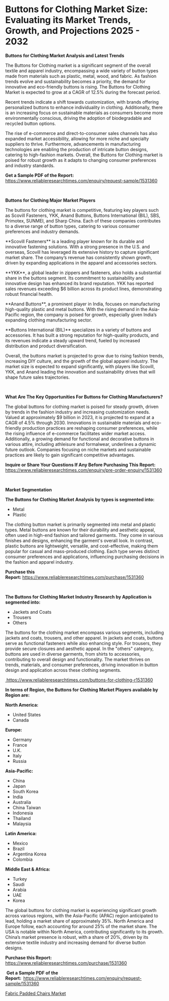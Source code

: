 <p><h1>Buttons for Clothing Market Size: Evaluating its Market Trends, Growth, and Projections 2025 - 2032</h1></p><p><strong>Buttons for Clothing Market Analysis and Latest Trends</strong></p>
<p><p>The Buttons for Clothing market is a significant segment of the overall textile and apparel industry, encompassing a wide variety of button types made from materials such as plastic, metal, wood, and fabric. As fashion trends evolve and sustainability becomes a priority, the demand for innovative and eco-friendly buttons is rising. The Buttons for Clothing Market is expected to grow at a CAGR of 12.5% during the forecast period. </p><p>Recent trends indicate a shift towards customization, with brands offering personalized buttons to enhance individuality in clothing. Additionally, there is an increasing focus on sustainable materials as consumers become more environmentally conscious, driving the adoption of biodegradable and recycled button options. </p><p>The rise of e-commerce and direct-to-consumer sales channels has also expanded market accessibility, allowing for more niche and specialty suppliers to thrive. Furthermore, advancements in manufacturing technologies are enabling the production of intricate button designs, catering to high-fashion markets. Overall, the Buttons for Clothing market is poised for robust growth as it adapts to changing consumer preferences and industry standards.</p></p>
<p><strong>Get a Sample PDF of the Report:&nbsp;</strong> <a href="https://www.reliableresearchtimes.com/enquiry/request-sample/1531360?utm_campaign=2135&utm_medium=2&utm_source=Github&utm_content=ia&utm_term=06022025&utm_id=buttons-for-clothing">https://www.reliableresearchtimes.com/enquiry/request-sample/1531360</a></p>
<p>&nbsp;</p>
<p><strong>Buttons for Clothing Major Market Players</strong></p>
<p><p>The buttons for clothing market is competitive, featuring key players such as Scovill Fasteners, YKK, Anand Buttons, Buttons International (BIL), SBS, Primotex, SUNMEI, and Sharp China. Each of these companies contributes to a diverse range of button types, catering to various consumer preferences and industry demands.</p><p>**Scovill Fasteners** is a leading player known for its durable and innovative fastening solutions. With a strong presence in the U.S. and overseas, Scovill has leveraged its extensive history to capture significant market share. The company’s revenue has consistently shown growth, driven by expanding applications in the apparel and accessories sectors.</p><p>**YKK**, a global leader in zippers and fasteners, also holds a substantial share in the buttons segment. Its commitment to sustainability and innovative design has enhanced its brand reputation. YKK has reported sales revenues exceeding $6 billion across its product lines, demonstrating robust financial health.</p><p>**Anand Buttons**, a prominent player in India, focuses on manufacturing high-quality plastic and metal buttons. With the rising demand in the Asia-Pacific region, the company is poised for growth, especially given India’s expanding clothing manufacturing sector.</p><p>**Buttons International (BIL)** specializes in a variety of buttons and accessories. It has built a strong reputation for high-quality products, and its revenues indicate a steady upward trend, fueled by increased distribution and product diversification.</p><p>Overall, the buttons market is projected to grow due to rising fashion trends, increasing DIY culture, and the growth of the global apparel industry. The market size is expected to expand significantly, with players like Scovill, YKK, and Anand leading the innovation and sustainability drives that will shape future sales trajectories.</p></p>
<p>&nbsp;</p>
<p><strong>What Are The Key Opportunities For Buttons for Clothing Manufacturers?</strong></p>
<p><p>The global buttons for clothing market is poised for steady growth, driven by trends in the fashion industry and increasing customization needs. Valued at approximately $9 billion in 2023, it is projected to expand at a CAGR of 4.5% through 2030. Innovations in sustainable materials and eco-friendly production practices are reshaping consumer preferences, while the rising influence of e-commerce facilitates wider market access. Additionally, a growing demand for functional and decorative buttons in various attire, including athleisure and formalwear, underlines a dynamic future outlook. Companies focusing on niche markets and sustainable practices are likely to gain significant competitive advantages.</p></p>
<p><strong>Inquire or Share Your Questions If Any Before Purchasing This Report:</strong> <a href="https://www.reliableresearchtimes.com/enquiry/pre-order-enquiry/1531360?utm_campaign=2135&utm_medium=2&utm_source=Github&utm_content=ia&utm_term=06022025&utm_id=buttons-for-clothing">https://www.reliableresearchtimes.com/enquiry/pre-order-enquiry/1531360</a></p>
<p>&nbsp;</p>
<p><strong>Market Segmentation</strong></p>
<p><strong>The Buttons for Clothing Market Analysis by types is segmented into:</strong></p>
<p><ul><li>Metal</li><li>Plastic</li></ul></p>
<p><p>The clothing button market is primarily segmented into metal and plastic types. Metal buttons are known for their durability and aesthetic appeal, often used in high-end fashion and tailored garments. They come in various finishes and designs, enhancing the garment's overall look. In contrast, plastic buttons are lightweight, versatile, and cost-effective, making them popular for casual and mass-produced clothing. Each type serves distinct consumer preferences and applications, influencing purchasing decisions in the fashion and apparel industry.</p></p>
<p><strong>Purchase this Report:&nbsp;</strong><a href="https://www.reliableresearchtimes.com/purchase/1531360?utm_campaign=2135&utm_medium=2&utm_source=Github&utm_content=ia&utm_term=06022025&utm_id=buttons-for-clothing">https://www.reliableresearchtimes.com/purchase/1531360</a></p>
<p>&nbsp;</p>
<p><strong>The Buttons for Clothing Market Industry Research by Application is segmented into:</strong></p>
<p><ul><li>Jackets and Coats</li><li>Trousers</li><li>Others</li></ul></p>
<p><p>The buttons for the clothing market encompass various segments, including jackets and coats, trousers, and other apparel. In jackets and coats, buttons serve as functional fasteners while also enhancing style. For trousers, they provide secure closures and aesthetic appeal. In the "others" category, buttons are used in diverse garments, from shirts to accessories, contributing to overall design and functionality. The market thrives on trends, materials, and consumer preferences, driving innovation in button design and application across these clothing segments.</p></p>
<p><a href="https://www.reliableresearchtimes.com/buttons-for-clothing-r1531360?utm_campaign=2135&utm_medium=2&utm_source=Github&utm_content=ia&utm_term=06022025&utm_id=buttons-for-clothing">&nbsp;https://www.reliableresearchtimes.com/buttons-for-clothing-r1531360</a></p>
<p><strong>In terms of Region, the Buttons for Clothing Market Players available by Region are:</strong></p>
<p>
    <p> <strong> North America: </strong>
        <ul>
            <li>United States</li>
            <li>Canada</li>
        </ul>
        </p> 
    <p> <strong> Europe: </strong>
        <ul>
            <li>Germany</li>
            <li>France</li>
            <li>U.K.</li>
            <li>Italy</li>
            <li>Russia</li>
        </ul>
        </p> 
    <p> <strong> Asia-Pacific: </strong>
        <ul>
            <li>China</li>
            <li>Japan</li>
            <li>South Korea</li>
            <li>India</li>
            <li>Australia</li>
            <li>China Taiwan</li>
            <li>Indonesia</li>
            <li>Thailand</li>
            <li>Malaysia</li>
        </ul>
        </p> 
    <p> <strong> Latin America: </strong>
        <ul>
            <li>Mexico</li>
            <li>Brazil</li>
            <li>Argentina Korea</li>
            <li>Colombia</li>
        </ul>
        </p> 
    <p> <strong> Middle East & Africa: </strong>
        <ul>
            <li>Turkey</li>
            <li>Saudi</li>
            <li>Arabia</li>
            <li>UAE</li>
            <li>Korea</li>
        </ul>
    </p>
    </p>
<p><p>The global buttons for clothing market is experiencing significant growth across various regions, with the Asia-Pacific (APAC) region anticipated to lead, holding a market share of approximately 35%. North America and Europe follow, each accounting for around 25% of the market share. The USA is notable within North America, contributing significantly to its growth. China’s market presence is robust, with a share of 20%, driven by its extensive textile industry and increasing demand for diverse button designs.</p></p>
<p><strong>Purchase this Report: </strong><a href="https://www.reliableresearchtimes.com/purchase/1531360?utm_campaign=2135&utm_medium=2&utm_source=Github&utm_content=ia&utm_term=06022025&utm_id=buttons-for-clothing">https://www.reliableresearchtimes.com/purchase/1531360</a></p>
<p>&nbsp;<strong>Get a Sample PDF of the Report:&nbsp;&nbsp;</strong><a href="https://www.reliableresearchtimes.com/enquiry/request-sample/1531360?utm_campaign=2135&utm_medium=2&utm_source=Github&utm_content=ia&utm_term=06022025&utm_id=buttons-for-clothing">https://www.reliableresearchtimes.com/enquiry/request-sample/1531360</a></p>
<p><strong></strong></p>
<p><p><a href="https://github.com/AshikRahman991/Market-Research-Report-List-1/blob/main/fabric-padded-chairs-market.md?utm_campaign=2135&utm_medium=2&utm_source=Github&utm_content=ia&utm_term=06022025&utm_id=buttons-for-clothing">Fabric Padded Chairs Market</a></p></p>